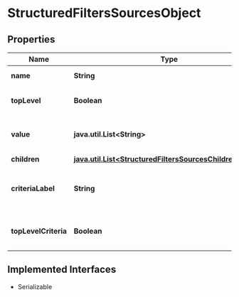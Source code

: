 

# StructuredFiltersSourcesObject


## Properties

Name | Type | Description | Notes
------------ | ------------- | ------------- | -------------
**name** | **String** | The name of the source. | 
**topLevel** | **Boolean** | Indicates if its a toplevel value or not. |  [optional]
**value** | **java.util.List&lt;String&gt;** | The value associated with the source. |  [optional]
**children** | [**java.util.List&lt;StructuredFiltersSourcesChildrenObject&gt;**](StructuredFiltersSourcesChildrenObject.md) |  |  [optional]
**criteriaLabel** | **String** | The criteria label associated with the source. |  [optional]
**topLevelCriteria** | **Boolean** | Indicates if its the toplevelCriteria value or not. |  [optional]


## Implemented Interfaces

* Serializable


